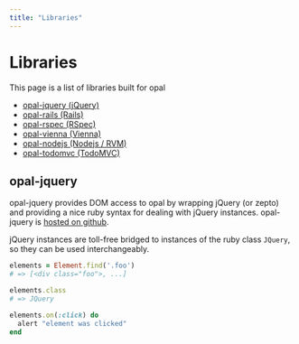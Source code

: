 ```yaml
---
title: "Libraries"
---
```


# Libraries

This page is a list of libraries built for opal

- [opal-jquery (jQuery)](http://github.com/opal/opal-jquery#readme)
- [opal-rails (Rails)](http://github.com/opal/opal-rails#readme)
- [opal-rspec (RSpec)](http://github.com/opal/opal-rspec#readme)
- [opal-vienna (Vienna)](http://github.com/opal/vienna#readme)
- [opal-nodejs (Nodejs / RVM)](http://github.com/opal/opal-node#readme)
- [opal-todomvc (TodoMVC)](http://github.com/opal/opal-todos#readme)


## opal-jquery

opal-jquery provides DOM access to opal by wrapping jQuery (or zepto)
and providing a nice ruby syntax for dealing with jQuery instances.
opal-jquery is [hosted on github](http://github.com/opal/opal-jquery#readme).

jQuery instances are toll-free bridged to instances of the ruby class
`JQuery`, so they can be used interchangeably.

```ruby
elements = Element.find('.foo')
# => [<div class="foo">, ...]

elements.class
# => JQuery

elements.on(:click) do
  alert "element was clicked"
end
```
